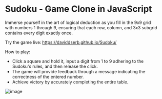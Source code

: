 # Sudoku - Game Clone in JavaScript

Immerse yourself in the art of logical deduction as you fill in the 9x9 grid with numbers 1 through 9, ensuring that each row, column, and 3x3 subgrid contains every digit exactly once.

Try the game live: https://daviddserb.github.io/Sudoku/

How to play:
- Click a square and hold it, input a digit from 1 to 9 adhering to the Sudoku's rules, and then release the click.
- The game will provide feedback through a message indicating the correctness of the entered number.
- Achieve victory by accurately completing the entire table.

![image](https://github.com/daviddserb/Sudoku/assets/83017887/e99e976d-7a93-49ec-82d6-1281119ed47b)
